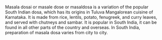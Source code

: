 Masala dosai or masale dose or masaldosa is a variation of the popular South Indian dosa, which has its origins in Tuluva Mangalorean cuisine of Karnataka. It is made from rice, lentils, potato, fenugreek, and curry leaves, and served with chutneys and sambar. It is popular in South India, it can be found in all other parts of the country and overseas. In South India, preparation of masala dosa varies from city to city.